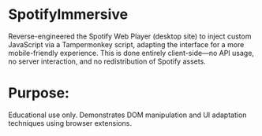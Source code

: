 # SpotifyImmersive
Reverse-engineered the Spotify Web Player (desktop site) to inject custom JavaScript via a Tampermonkey script, adapting the interface for a more mobile-friendly experience. This is done entirely client-side—no API usage, no server interaction, and no redistribution of Spotify assets.

# Purpose:
Educational use only. Demonstrates DOM manipulation and UI adaptation techniques using browser extensions.
